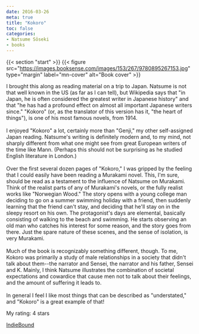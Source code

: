 ```yaml
---
date: 2016-03-26
meta: true
title: "Kokoro"
toc: false
categories:
- Natsume Sōseki
- books
---
```


{{< section "start" >}}
{{< figure src="https://images.booksense.com/images/153/267/9780895267153.jpg" type="margin" label="mn-cover" alt="Book cover" >}}

I brought this along as reading material on a trip to Japan. Natsume is not that well known in the US (as far as I can tell), but Wikipedia says that "in Japan, he is often considered the greatest writer in Japanese history" and that "he has had a profound effect on almost all important Japanese writers since." "Kokoro" (or, as the translator of this version has it, "the heart of things"), is one of his most famous novels, from 1914.<br /><br />I enjoyed "Kokoro" a lot, certainly more than "Genji," my other self-assigned Japan reading. Natsume's writing is definitely modern and, to my mind, not sharply different from what one might see from great European writers of the time like Mann. (Perhaps this should not be surprising as he studied English literature in London.)<br /><br />Over the first several dozen pages of "Kokoro," I was gripped by the feeling that I could easily have been reading a Murakami novel. This, I'm sure, should be read as a testament to the influence of Natsume on Murakami. Think of the realist parts of any of Murakami's novels, or the fully realist works like "Norwegian Wood." The story opens with a young college man deciding to go on a summer swimming holiday with a friend, then suddenly learning that the friend can't stay, and deciding that he'll stay on in the sleepy resort on his own. The protagonist's days are elemental, basically consisting of walking to the beach and swimming. He starts observing an old man who catches his interest for some reason, and the story goes from there. Just the spare nature of these scenes, and the sense of isolation, is very Murakami.<br /><br />Much of the book is recognizably something different, though. To me, Kokoro was primarily a study of male relationships in a society that didn't talk about them--the narrator and Sensei, the narrator and his father, Sensei and K. Mainly, I think Natsume illustrates the combination of societal expectations and cowardice that cause men not to talk about their feelings, and the amount of suffering it leads to. <br /><br />In general I feel I like most things that can be described as "understated," and "Kokoro" is a great example of that!

My rating: 4 stars  

[IndieBound](https://www.indiebound.org/book/9780895267153)
